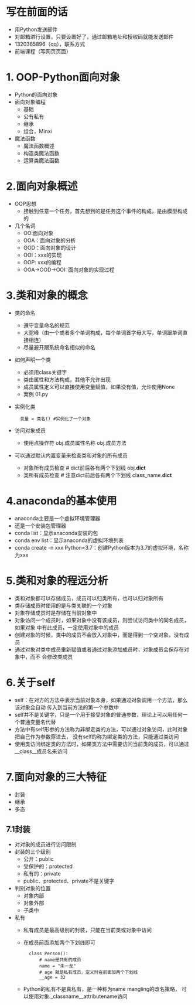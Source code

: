 # 写在前面的话
- 用Python发送邮件
- 对邮箱进行设置，只要设置好了，通过邮箱地址和授权码就能发送邮件
- 1320365896（qq），联系方式
- 前端课程（写网页页面）

# 1. OOP-Python面向对象
- Python的面向对象
- 面向对象编程
    - 基础
    - 公有私有
    - 继承
    - 组合，Minxi
- 魔法函数
    - 魔法函数概述
    - 构造类魔法函数
    - 运算类魔法函数
    
# 2.面向对象概述
- OOP思想
    - 接触到任意一个任务，首先想到的是任务这个事件的构成，是由模型构成的
- 几个名词
    - OO:面向对象
    - OOA：面向对象的分析
    - OOD：面向对象的设计
    - OOI：xxx的实现
    - OOP: xxx的编程
    - OOA->OOD->OOI: 面向对象的实现过程
    
# 3.类和对象的概念
- 类的命名
    - 遵守变量命名的规范
    - 大驼峰（由一个或者多个单词构成，每个单词首字母大写，单词跟单词直接相连）
    - 尽量避开跟系统命名相似的命名
- 如何声明一个类
    - 必须用class关键字
    - 类由属性和方法构成，其他不允许出现
    - 成员属性定义可以直接使用变量赋值，如果没有值，允许使用None
    - 案例 01.py
- 实例化类
        
        变量 = 类名() #实例化了一个对象
- 访问对象成员
    - 使用点操作符
            obj.成员属性名称
            obj.成员方法
- 可以通过默认内置变量来检查类和对象的所有成员
    - 对象所有成员检查
            # dict前后各有两个下划线
            obj.__dict__
    - 类所有成员检查
            # 注意dict前后各有两个下划线
            class_name.__dict__                                            
    
# 4.anaconda的基本使用
- anaconda主要是一个虚拟环境管理器
- 还是一个安装包管理器
- conda list：显示anaconda安装的包
- conda env list：显示anaconda的虚拟环境列表
- conda create -n xxx Python=3.7：创建Python版本为3.7的虚拟环境，名称为xxx 

# 5.类和对象的程远分析
- 类和对象都可以存储成员，成员可以归类所有，也可以归对象所有
- 类存储成员时使用的是与类关联的一个对象
- 对象存储成员时是存储在当前对象中
- 对象访问一个成员时，如果对象中没有该成员，则尝试访问类中的同名成员，如果对象
  中有此成员，一定使用对象中的成员    
- 创建对象的时候，类中的成员不会放入对象中，而是得到一个空对象，没有成员
- 通过对象对类中成员重新赋值或者通过对象添加成员时，对象成员会保存在对象中，而不
  会修改类成员
  
# 6.关于self
- self：在对方的方法中表示当前对象本身，如果通过对象调用一个方法，那么该对象会自动
  传入到当前方法的第一个参数中
- self并不是关键字，只是一个用于接受对象的普通参数，理论上可以用任何一个普通变量名代替
- 方法中有self形参的方法称为非绑定类的方法，可以通过对象访问，此时对象把自己作为参数穿进去，
  没有self的称为绑定类的方法，只能通过类访问  
- 使用类访问绑定类的方法时，如果类方法中需要访问当前类的成员，可以通过__class__成员名来访问

# 7.面向对象的三大特征
- 封装
- 继承
- 多态
## 7.1封装
- 对对象的成员进行访问限制
- 封装的三个级别
    - 公开：public
    - 受保护的：protected
    - 私有的：private
    - public、protected、private不是关键字
- 判别对象的位置
    - 对象内部
    - 对象外部
    - 子类中
- 私有
    - 私有成员是最高级别的封装，只能在当前类或对象中访问
    - 在成员前面添加两个下划线即可
            
            class Person():
                # name是共有的成员
                name = "朱一龙"
                # age 就是私有成员，定义时在前面加两个下划线
                __age = 32
    - Python的私有不是真私有，是一种称为name mangling的改名策略，
      可以使用对象._classname__attributename访问          
                   